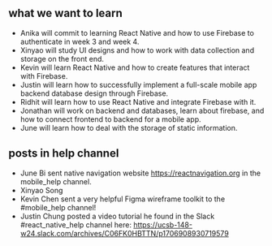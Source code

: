 
## what we want to learn
* Anika will commit to learning React Native and how to use Firebase to authenticate in week 3 and week 4.
* Xinyao will study UI designs and how to work with data collection and storage on the front end.
* Kevin will learn React Native and how to create features that interact with Firebase.
* Justin will learn how to successfully implement a full-scale mobile app backend database design through Firebase.
* Ridhit will learn how to use React Native and integrate Firebase with it.
* Jonathan will work on backend and databases, learn about firebase, and how to connect frontend to backend for a mobile app.
* June will learn how to deal with the storage of static information.

## posts in help channel
* June Bi sent native navigation website https://reactnavigation.org in the mobile_help channel.
* Xinyao Song
* Kevin Chen sent a very helpful Figma wireframe toolkit to the #mobile_help channel!
* Justin Chung posted a video tutorial he found in the Slack #react_native_help channel here: https://ucsb-148-w24.slack.com/archives/C06FK0HBTTN/p1706908930719579
